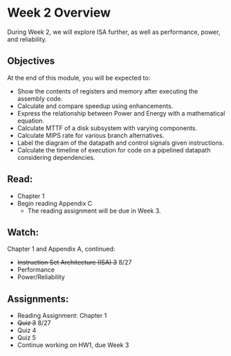 # Week 2 Overview

During Week 2, we will explore ISA further, as well as performance, power, and reliability.

## Objectives
At the end of this module, you will be expected to:
- Show the contents of registers and memory after executing the assembly code.
- Calculate and compare speedup using enhancements.
- Express the relationship between Power and Energy with a mathematical equation.
- Calculate MTTF of a disk subsystem with varying components.
- Calculate MIPS rate for various branch alternatives.
- Label the diagram of the datapath and control signals given instructions.
- Calculate the timeline of execution for code on a pipelined datapath considering dependencies.

## Read:
- Chapter 1
- Begin reading Appendix C
  - The reading assignment will be due in Week 3.

## Watch:
Chapter 1 and Appendix A, continued:
- ~~Instruction Set Architecture (ISA) 3~~ 8/27
- Performance
- Power/Reliability

## Assignments:
- Reading Assignment: Chapter 1
- ~~Quiz 3~~ 8/27
- Quiz 4
- Quiz 5
- Continue working on HW1, due Week 3
